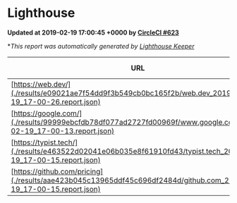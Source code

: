 
# Lighthouse

**Updated at 2019-02-19 17:00:45 +0000 by [CircleCI #623](https://circleci.com/gh/ItinerisLtd/lighthouse-keeper-example/623)**

**This report was automatically generated by [Lighthouse Keeper](https://github.com/itinerisltd/lighthouse-keeper)*

| URL | Performance | Accessibility | Best Practices | SEO | PWA | Updated At |
| --- | --- | --- | --- | --- | --- | --- |
| [https://web.dev/](./results/e09021ae7f54dd9f3b549cb0bc165f2b/web.dev_2019-02-19_17-00-26.report.json) | 0.9 | 0.93 | 1 | 0.91 | 1 | 2019-02-19T17:00:26.067Z |
| [https://google.com/](./results/99999ebcfdb78df077ad2727fd00969f/www.google.com_2019-02-19_17-00-13.report.json) | 0.95 | 0.71 | 0.93 | 0.8 | 0.58 | 2019-02-19T17:00:13.936Z |
| [https://typist.tech/](./results/e463522d02041e06b035e8f61910fd43/typist.tech_2019-02-19_17-00-15.report.json) | 1 |  |  |  |  | 2019-02-19T17:00:15.254Z |
| [https://github.com/pricing](./results/aae423b045c13965ddf45c696df2484d/github.com_2019-02-19_17-00-15.report.json) | 0.7 | 0.89 | 0.93 | 0.9 | 0.58 | 2019-02-19T17:00:15.245Z |
